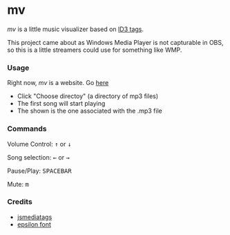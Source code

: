 # mv

_mv_ is a little music visualizer based on [ID3 tags](https://en.wikipedia.org/wiki/ID3).

This project came about as Windows Media Player is not capturable in OBS, so this is a little streamers could use for something like WMP.

### Usage

Right now, _mv_ is a website. Go [here](https://atkascha.gg/mv)

- Click "Choose directoy" (a directory of mp3 files)
- The first song will start playing
- The shown is the one associated with the .mp3 file

### Commands

Volume Control: <kbd>↑</kbd> or <kbd>↓</kbd>

Song selection: <kbd>←</kbd> or <kbd>→</kbd>

Pause/Play: <kbd>SPACEBAR</kbd>

Mute: <kbd>m</kbd>

### Credits

- [jsmediatags](https://github.com/aadsm/jsmediatags)
- [epsilon font](https://www.adrianwrobel.com/store/p/epsilon-typeface)

